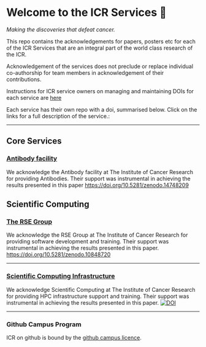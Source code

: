 # Welcome to the ICR Services 👋
*Making the discoveries that defeat cancer.*

This repo contains the acknowledgements for papers, posters etc for each of the ICR Services that are an integral part of the world class research of the ICR.

Acknowledgement of the services does not preclude or replace individual co-authorship for team members in acknowledgement of their contributions.

Instructions for ICR service owners on managing and maintaining DOIs for each service are [here](https://github.com/ICR-Services/Instructions)

Each service has their own repo with a doi, summarised below. Click on the links for a full description of the service.:

---

## Core Services

### [Antibody facility](https://github.com/ICR-Services/Antibody-Facility)
We acknowledge the Antibody facility at The Institute of Cancer Research for providing Antibodies. Their support was instrumental in achieving the results presented in this paper https://doi.org/10.5281/zenodo.14748209

## Scientific Computing
### [The RSE Group](https://github.com/ICR-Services/RSE-Group)
We acknowledge the RSE Group at The Institute of Cancer Research for providing software development and training. Their support was instrumental in achieving the results presented in this paper. https://doi.org/10.5281/zenodo.10848720

---

### [Scientific Computing Infrastructure](https://github.com/ICR-Services/Scientific-Computing/tree/main)
We acknowledge Scientific Computing at The Institute of Cancer Research for providing HPC infrastructure support and training. Their support was instrumental in achieving the results presented in this paper.  [![DOI](https://zenodo.org/badge/755024392.svg)](https://zenodo.org/doi/10.5281/zenodo.10640287)

---

### Github Campus Program
ICR on github is bound by the [github campus licence](https://education.github.com/schools/terms).
